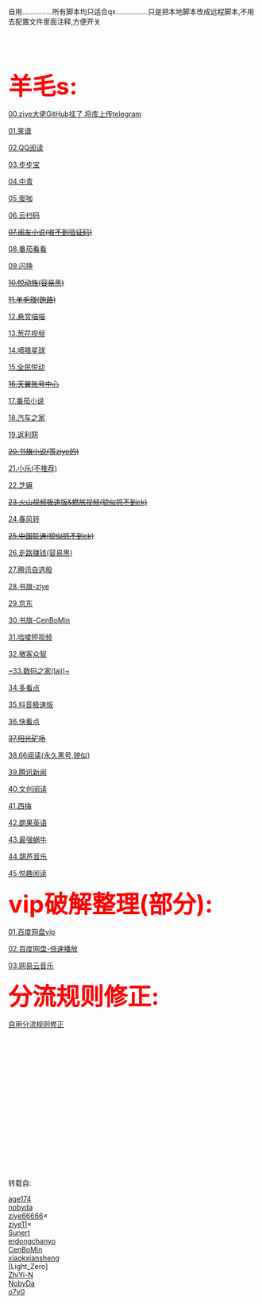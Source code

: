 
自用...............所有脚本均只适合qx................只是把本地脚本改成远程脚本,不用去配置文件里面注释,方便开关
<br /> 
<br /> 
<br /> 
<br /> 
<br /> 

<font color="red" size=150>**羊毛s:**</font>

[00.ziye大佬GitHub挂了,将库上传telegram](https://github.com/Dean12321/qx_scripts/tree/main/00.JavaScript-main(ziye666))

[01.笑谱](https://github.com/Dean12321/qx_scripts/tree/main/01.XiaoPu)

[02.QQ阅读](https://github.com/Dean12321/qx_scripts/tree/main/02.QQRead)

[03.步步宝](https://github.com/Dean12321/qx_scripts/tree/main/03.bububao)

[04.中青](https://github.com/Dean12321/qx_scripts/tree/main/04.Youth)

[05.蛋咖](https://github.com/Dean12321/qx_scripts/tree/main/05.danka)

[06.云扫码](https://github.com/Dean12321/qx_scripts/tree/main/06.YunSaoMa)

[~~07.阅友小说(收不到验证码)~~](https://github.com/Dean12321/qx_scripts/tree/main/07.YueYou)

[08.番茄看看](https://github.com/Dean12321/qx_scripts/tree/main/08.FanQIe)

[09.闪挣](https://github.com/Dean12321/qx_scripts/tree/main/09.ShanZhen)

[~~10.悦动族(容易黑)~~](https://github.com/Dean12321/qx_scripts/tree/main/09.ShanZhen)

[~~11.羊毛赚(跑路)~~](https://github.com/Dean12321/qx_scripts/tree/main/11.YangMaoZhuan)

[12.悬赏喵喵](https://github.com/Dean12321/qx_scripts/tree/main/12.XuanShangMiaoMiao)

[13.葱花视频](https://github.com/Dean12321/qx_scripts/tree/main/13.CongHuaShiPin)

[14.嘀嗒星球](https://github.com/Dean12321/qx_scripts/tree/main/14.DiDaXingQiu)

[15.全民悦动](https://github.com/Dean12321/qx_scripts/tree/main/15.QuanMingYueDong)

[~~16.天翼账号中心~~](https://github.com/Dean12321/qx_scripts/tree/main/16.TianYi)

[17.番茄小说](https://github.com/Dean12321/qx_scripts/tree/main/17.FanQiexiaoShuo)

[18.汽车之家](https://github.com/Dean12321/qx_scripts/tree/main/18.QiCheZhiJa)

[19.返利网](https://github.com/Dean12321/qx_scripts/tree/main/19.FanLiWang)

[~~20.书旗小说(等ziye的)~~](https://github.com/Dean12321/qx_scripts/tree/main/20.ShuQiXiaoShuo)

[21.小乐(不推荐)](https://github.com/Dean12321/qx_scripts/tree/main/21.XiaoLe)

[22.芝嫲](https://github.com/Dean12321/qx_scripts/tree/main/22.ZhiMa)

[~~23.火山视频极速版&燃旅视频(貌似抓不到ck)~~](https://github.com/Dean12321/qx_scripts/tree/main/23.huoshan%26ranlv)

[24.春风转](https://github.com/Dean12321/qx_scripts/tree/main/24.ChunFengZhuan)

[~~25.中国联通(貌似抓不到ck)~~](https://github.com/Dean12321/qx_scripts/tree/main/25.ChinaUnicom)

[26.走路赚钱(容易黑)](https://github.com/Dean12321/qx_scripts/tree/main/26.ZouLuZhuanQian)

[27.腾讯自选股](https://github.com/Dean12321/qx_scripts/tree/main/27.TengXunZiXuanGu)

[28.书旗-ziye](https://github.com/Dean12321/qx_scripts/tree/main/28.ShuQi-ziye)

[29.京东](https://github.com/Dean12321/qx_scripts/tree/main/29.JD)

[30.书旗-CenBoMin](https://github.com/Dean12321/qx_scripts/tree/main/30.ShuQi-CenBoMin)

[31.哈喽短视频](https://github.com/Dean12321/qx_scripts/tree/main/31.HaLouDuanShiPin)

[32.微客众智](https://github.com/Dean12321/qx_scripts/tree/main/32.WeiKeZhongZhi)

[~33.数码之家(laji)~](https://github.com/Dean12321/qx_scripts/tree/main/33.ShuMaZhiJia)

[34.多看点](https://github.com/Dean12321/qx_scripts/tree/main/34.DuoKanDian)

[35.抖音极速版](https://github.com/Dean12321/qx_scripts/tree/main/35.DouYinJiSuBan)

[36.快看点](https://github.com/Dean12321/qx_scripts/tree/main/36.KuaiKanDian)

[~~37.阳光矿场~~](https://github.com/Dean12321/qx_scripts/tree/main/37.YangGuangKuangChang)

[38.66阅读(永久黑号,貌似)](https://github.com/Dean12321/qx_scripts/tree/main/38.SixSixReading)

[39.腾讯新闻](https://github.com/Dean12321/qx_scripts/tree/main/39.txnews)

[40.文创阅读](https://github.com/Dean12321/qx_scripts/tree/main/40.WenChuangYuedu)

[41.西梅](https://github.com/Dean12321/qx_scripts/tree/main/41.XiMei)

[42.朗果英语](https://raw.githubusercontent.com/Dean12321/qx_scripts/main/42.LangGuoYingYu)

[43.最强蜗牛](https://raw.githubusercontent.com/Dean12321/qx_scripts/main/43.ZuiQiangWoNiu)

[44.葫芦音乐](https://raw.githubusercontent.com/Dean12321/qx_scripts/main/44.HuluMusic)

[45.悦趣阅读](https://raw.githubusercontent.com/Dean12321/qx_scripts/main/45.YueQuRead)








<font color="red" size=72>**vip破解整理(部分):**</font>


[01.百度网盘vip](https://github.com/Dean12321/qx_scripts/tree/main/VIPS/01.dupan_vip)

[02.百度网盘-倍速播放](https://github.com/Dean12321/qx_scripts/tree/main/VIPS/02.dupan_rapid_play)

[03.网易云音乐](https://github.com/Dean12321/qx_scripts/tree/main/VIPS/03.NeteaseMusic)


<font color="red" size=72>**分流规则修正:**</font>

[自用分流规则修正](https://raw.githubusercontent.com/Dean12321/qx_scripts/main/RULES/README)






<br /> 
<br /> 
<br /> 
<br /> 
<br /> 
<br /> 
<br /> 
<br /> 
<br /> 
<br /> 
<br /> 
<br /> 
<br /> 
<br /> 
<br /> 
<br /> 

转载自:





[age174](https://github.com/age174)<br /> 
[nobyda](https://github.com/nobyda)<br /> 
[ziye66666](https://github.com/ziye66666)×<br /> 
[ziye11](https://github.com/ziye11)×<br /> 
[Sunert](https://github.com/Sunert)<br /> 
[erdongchanyo](https://github.com/erdongchanyo)<br /> 
[CenBoMin](https://github.com/CenBoMin/GithubSync)<br /> 
[xiaokxiansheng](https://github.com/xiaokxiansheng)<br /> 
[Light_Zero]<br /> 
[ZhiYi-N](https://github.com/ZhiYi-N)<br /> 
[NobyDa](https://github.com/NobyDa)<br /> 
[o7y0](https://github.com/o7y0)<br /> 





























